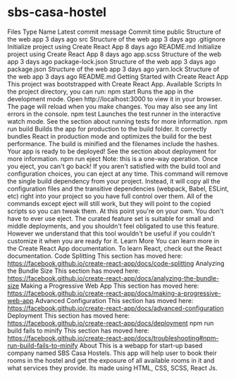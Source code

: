 # sbs-casa-hostel
Files Type Name Latest commit message Commit time public Structure of the web app 3 days ago src Structure of the web app 3 days ago .gitignore Initialize project using Create React App 8 days ago README.md Initialize project using Create React App 8 days ago app.scss Structure of the web app 3 days ago package-lock.json Structure of the web app 3 days ago package.json Structure of the web app 3 days ago yarn.lock Structure of the web app 3 days ago README.md Getting Started with Create React App This project was bootstrapped with Create React App.  Available Scripts In the project directory, you can run:  npm start Runs the app in the development mode. Open http://localhost:3000 to view it in your browser.  The page will reload when you make changes. You may also see any lint errors in the console.  npm test Launches the test runner in the interactive watch mode. See the section about running tests for more information.  npm run build Builds the app for production to the build folder. It correctly bundles React in production mode and optimizes the build for the best performance.  The build is minified and the filenames include the hashes. Your app is ready to be deployed!  See the section about deployment for more information.  npm run eject Note: this is a one-way operation. Once you eject, you can't go back!  If you aren't satisfied with the build tool and configuration choices, you can eject at any time. This command will remove the single build dependency from your project.  Instead, it will copy all the configuration files and the transitive dependencies (webpack, Babel, ESLint, etc) right into your project so you have full control over them. All of the commands except eject will still work, but they will point to the copied scripts so you can tweak them. At this point you're on your own.  You don't have to ever use eject. The curated feature set is suitable for small and middle deployments, and you shouldn't feel obligated to use this feature. However we understand that this tool wouldn't be useful if you couldn't customize it when you are ready for it.  Learn More You can learn more in the Create React App documentation.  To learn React, check out the React documentation.  Code Splitting This section has moved here: https://facebook.github.io/create-react-app/docs/code-splitting  Analyzing the Bundle Size This section has moved here: https://facebook.github.io/create-react-app/docs/analyzing-the-bundle-size  Making a Progressive Web App This section has moved here: https://facebook.github.io/create-react-app/docs/making-a-progressive-web-app  Advanced Configuration This section has moved here: https://facebook.github.io/create-react-app/docs/advanced-configuration  Deployment This section has moved here: https://facebook.github.io/create-react-app/docs/deployment  npm run build fails to minify This section has moved here: https://facebook.github.io/create-react-app/docs/troubleshooting#npm-run-build-fails-to-minify  About This is a webapp for start-up based company named SBS Casa Hostels. This app will help user to book their rooms in the hostel and get the exposure of all available rooms in it and what services they provide. Its made using HTML, CSS, SCSS, React Js.
